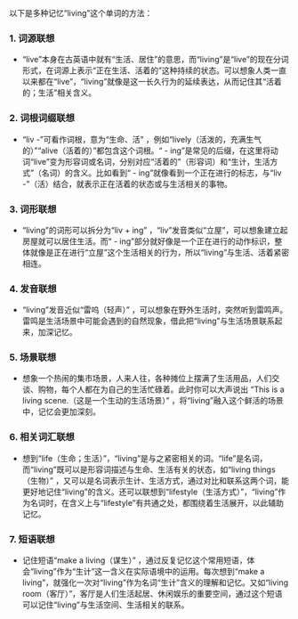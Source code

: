 以下是多种记忆“living”这个单词的方法：

### 1. 词源联想
 - “live”本身在古英语中就有“生活、居住”的意思，而“living”是“live”的现在分词形式，在词源上表示“正在生活、活着的”这种持续的状态。可以想象人类一直以来都在“live”，“living”就像是这一长久行为的延续表达，从而记住其“活着的；生活”相关含义。

### 2. 词根词缀联想
 - “liv -”可看作词根，意为“生命、活” ，例如“lively（活泼的，充满生气的）”“alive（活着的）”都包含这个词根。“ - ing”是常见的后缀，在这里将动词“live”变为形容词或名词，分别对应“活着的”（形容词）和“生计，生活方式”（名词）的含义。比如看到“ - ing”就像看到一个正在进行的标志，与“liv -”（活）结合，就表示正在活着的状态或与生活相关的事物。

### 3. 词形联想
 - “living”的词形可以拆分为“liv + ing” ，“liv”发音类似“立屋”，可以想象建立起房屋就可以居住生活。而“ - ing”部分就好像是一个正在进行的动作标识，整体就像是正在进行“立屋”这个生活相关的行为，所以“living”与生活、活着紧密相连。

### 4. 发音联想
 - “living”发音近似“雷呜（轻声）” ，可以想象在野外生活时，突然听到雷鸣声。雷鸣是生活场景中可能会遇到的自然现象，借此把“living”与生活场景联系起来，加深记忆。

### 5. 场景联想
 - 想象一个热闹的集市场景，人来人往，各种摊位上摆满了生活用品，人们交谈、购物，每个人都在为自己的生活忙碌着。此时你可以大声说出 “This is a living scene.（这是一个生动的生活场景）” ，将“living”融入这个鲜活的场景中，记忆会更加深刻。

### 6. 相关词汇联想
 - 想到“life（生命；生活）”，“living”是与之紧密相关的词。“life”是名词，而“living”既可以是形容词描述与生命、生活有关的状态，如“living things（生物）” ，又可以是名词表示生计、生活方式，通过对比和联系这两个词，能更好地记住“living”的含义。还可以联想到“lifestyle（生活方式）”，“living”作为名词时，在含义上与“lifestyle”有共通之处，都围绕着生活展开，以此辅助记忆。

### 7. 短语联想
 - 记住短语“make a living（谋生）” ，通过反复记忆这个常用短语，体会“living”作为“生计”这一含义在实际语境中的运用。每次想到“make a living”，就强化一次对“living”作为名词“生计”含义的理解和记忆。又如“living room（客厅）”，客厅是人们生活起居、休闲娱乐的重要空间，通过这个短语可以记住“living”与生活空间、生活相关的联系。 